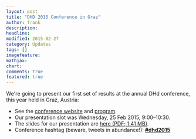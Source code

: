 ```yaml
---
layout: post
title: "DHD 2015 Conference in Graz"
author: frank
description: 
headline: 
modified: 2015-02-27
category: Updates
tags: []
imagefeature: 
mathjax: 
chart: 
comments: true
featured: true
---
```

We're going to present our first set of results at the annual DHd conference, this year held in Graz, Austria:

+ See the [conference website](http://dhd2015.uni-graz.at/) and [program](https://www.conftool.pro/dhd2015/index.php?page=browseSessions&form_date=2015-02-25&presentations=show).
+ Our presentation slot was Wednesday, 25 Feb 2015, 9:00–10:30.
+ The slides for our presentation are [here (PDF; 1.41 MB)](http://www.gcdh.de/dhd2015-fischer-kampkaspar-trilcke-netzwerkanalyse-slides.pdf).
+ Conference hashtag (beware, tweets in abundance!): **<a href="https://twitter.com/hashtag/dhd2015?src=hash">#dhd2015</a>**
